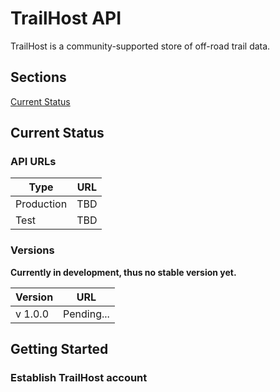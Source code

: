 # TrailHost API

TrailHost is a community-supported store of off-road trail data.

## Sections
[Current Status](#current-status)

## Current Status
### API URLs

| Type | URL |
| ------ | ------ |
| Production | TBD |
| Test | TBD |

### Versions
**Currently in development, thus no stable version yet.**

| Version | URL |
| ----- | ------ |
| v 1.0.0 | Pending... |

## Getting Started
### Establish TrailHost account

